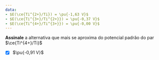 ```yaml
---
data:
- $E(\ce{Ti^{2+}/Ti}) = \pu{-1,63 V}$
- $E(\ce{Ti^{3+}/Ti^{2+}}) = \pu{-0,37 V}$
- $E(\ce{Ti^{4+}/Ti^{3+}}) = \pu{-0,00 V}$
---
```


**Assinale** a alternativa que mais se aproxima do potencial padrão do par $\ce{Ti^{4+}/Ti}$

- [x] $\pu{-0,91 V}$
